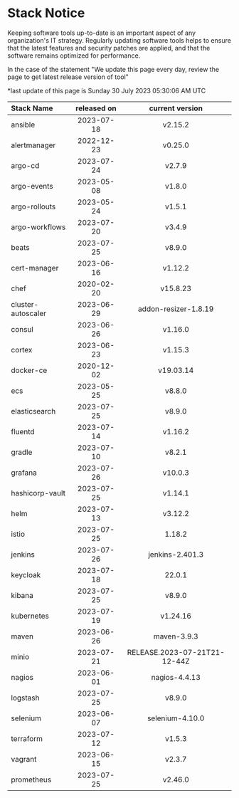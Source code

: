 # Stack Notice  
  

Keeping software tools up-to-date is an important aspect of any organization's IT strategy. Regularly updating software tools helps to ensure that the latest features and security patches are applied, and that the software remains optimized for performance.

In the case of the statement "We update this page every day, review the page to get latest release version of tool"  

*last update of this page is Sunday 30 July 2023 05:30:06 AM UTC

<center>

| Stack Name | released on    | current version    |
| :----- | :---: | :---: |
|ansible|2023-07-18|v2.15.2|
|alertmanager|2022-12-23|v0.25.0|
|argo-cd|2023-07-24|v2.7.9|
|argo-events|2023-05-08|v1.8.0|
|argo-rollouts|2023-05-24|v1.5.1|
|argo-workflows|2023-07-20|v3.4.9|
|beats|2023-07-25|v8.9.0|
|cert-manager|2023-06-16|v1.12.2|
|chef|2020-02-20|v15.8.23|
|cluster-autoscaler|2023-06-29|addon-resizer-1.8.19|
|consul|2023-06-26|v1.16.0|
|cortex|2023-06-23|v1.15.3|
|docker-ce|2020-12-02|v19.03.14|
|ecs|2023-05-25|v8.8.0|
|elasticsearch|2023-07-25|v8.9.0|
|fluentd|2023-07-14|v1.16.2|
|gradle|2023-07-10|v8.2.1|
|grafana|2023-07-26|v10.0.3|
|hashicorp-vault|2023-07-25|v1.14.1|
|helm|2023-07-13|v3.12.2|
|istio|2023-07-25|1.18.2|
|jenkins|2023-07-26|jenkins-2.401.3|
|keycloak|2023-07-18|22.0.1|
|kibana|2023-07-25|v8.9.0|
|kubernetes|2023-07-19|v1.24.16|
|maven|2023-06-26|maven-3.9.3|
|minio|2023-07-21|RELEASE.2023-07-21T21-12-44Z|
|nagios|2023-06-01|nagios-4.4.13|
|logstash|2023-07-25|v8.9.0|
|selenium|2023-06-07|selenium-4.10.0|
|terraform|2023-07-12|v1.5.3|
|vagrant|2023-06-15|v2.3.7|
|prometheus|2023-07-25|v2.46.0|

</center>
